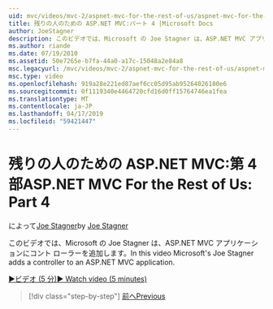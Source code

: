 ```yaml
---
uid: mvc/videos/mvc-2/aspnet-mvc-for-the-rest-of-us/aspnet-mvc-for-the-rest-of-us-part-4
title: 残りの人のための ASP.NET MVC:パート 4 |Microsoft Docs
author: JoeStagner
description: このビデオでは、Microsoft の Joe Stagner は、ASP.NET MVC アプリケーションにコント ローラーを追加します。
ms.author: riande
ms.date: 07/19/2010
ms.assetid: 50e7265e-b7fa-44a0-a17c-15048a2e84a8
msc.legacyurl: /mvc/videos/mvc-2/aspnet-mvc-for-the-rest-of-us/aspnet-mvc-for-the-rest-of-us-part-4
msc.type: video
ms.openlocfilehash: 919a28e221ed87aef6cc05d95ab95264026180e6
ms.sourcegitcommit: 0f1119340e4464720cfd16d0ff15764746ea1fea
ms.translationtype: MT
ms.contentlocale: ja-JP
ms.lasthandoff: 04/17/2019
ms.locfileid: "59421447"
---
```

# <a name="aspnet-mvc-for-the-rest-of-us-part-4"></a><span data-ttu-id="e6e0a-103">残りの人のための ASP.NET MVC:第 4 部</span><span class="sxs-lookup"><span data-stu-id="e6e0a-103">ASP.NET MVC For the Rest of Us: Part 4</span></span>

<span data-ttu-id="e6e0a-104">によって[Joe Stagner](https://github.com/JoeStagner)</span><span class="sxs-lookup"><span data-stu-id="e6e0a-104">by [Joe Stagner](https://github.com/JoeStagner)</span></span>

<span data-ttu-id="e6e0a-105">このビデオでは、Microsoft の Joe Stagner は、ASP.NET MVC アプリケーションにコント ローラーを追加します。</span><span class="sxs-lookup"><span data-stu-id="e6e0a-105">In this video Microsoft's Joe Stagner adds a controller to an ASP.NET MVC application.</span></span>

[<span data-ttu-id="e6e0a-106">&#9654;ビデオ (5 分)</span><span class="sxs-lookup"><span data-stu-id="e6e0a-106">&#9654; Watch video (5 minutes)</span></span>](https://channel9.msdn.com/Blogs/ASP-NET-Site-Videos/aspnet-mvc-for-the-rest-of-us-part-4)

> [!div class="step-by-step"]
> [<span data-ttu-id="e6e0a-107">前へ</span><span class="sxs-lookup"><span data-stu-id="e6e0a-107">Previous</span></span>](aspnet-mvc-for-the-rest-of-us-part-3.md)
